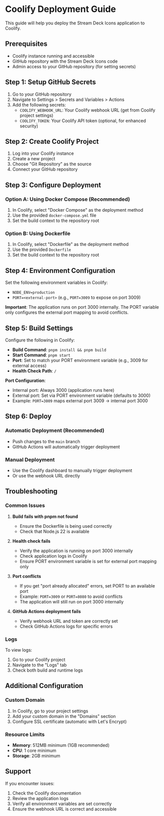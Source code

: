 # Coolify Deployment Guide

This guide will help you deploy the Stream Deck Icons application to Coolify.

## Prerequisites

- Coolify instance running and accessible
- GitHub repository with the Stream Deck Icons code
- Admin access to your GitHub repository (for setting secrets)

## Step 1: Setup GitHub Secrets

1. Go to your GitHub repository
2. Navigate to Settings > Secrets and Variables > Actions
3. Add the following secrets:
   - `COOLIFY_WEBHOOK_URL`: Your Coolify webhook URL (get from Coolify project settings)
   - `COOLIFY_TOKEN`: Your Coolify API token (optional, for enhanced security)

## Step 2: Create Coolify Project

1. Log into your Coolify instance
2. Create a new project
3. Choose "Git Repository" as the source
4. Connect your GitHub repository

## Step 3: Configure Deployment

### Option A: Using Docker Compose (Recommended)
1. In Coolify, select "Docker Compose" as the deployment method
2. Use the provided `docker-compose.yml` file
3. Set the build context to the repository root

### Option B: Using Dockerfile
1. In Coolify, select "Dockerfile" as the deployment method
2. Use the provided `Dockerfile`
3. Set the build context to the repository root

## Step 4: Environment Configuration

Set the following environment variables in Coolify:
- `NODE_ENV=production`
- `PORT=<external-port>` (e.g., `PORT=3009` to expose on port 3009)

**Important**: The application runs on port 3000 internally. The PORT variable only configures the external port mapping to avoid conflicts.

## Step 5: Build Settings

Configure the following in Coolify:
- **Build Command**: `pnpm install && pnpm build`
- **Start Command**: `pnpm start`
- **Port**: Set to match your PORT environment variable (e.g., 3009 for external access)
- **Health Check Path**: `/`

**Port Configuration**:
- Internal port: Always 3000 (application runs here)
- External port: Set via PORT environment variable (defaults to 3000)
- Example: `PORT=3009` maps external port 3009 → internal port 3000

## Step 6: Deploy

### Automatic Deployment (Recommended)
- Push changes to the `main` branch
- GitHub Actions will automatically trigger deployment

### Manual Deployment
- Use the Coolify dashboard to manually trigger deployment
- Or use the webhook URL directly

## Troubleshooting

### Common Issues

1. **Build fails with pnpm not found**
   - Ensure the Dockerfile is being used correctly
   - Check that Node.js 22 is available

2. **Health check fails**
   - Verify the application is running on port 3000 internally
   - Check application logs in Coolify
   - Ensure PORT environment variable is set for external port mapping only

3. **Port conflicts**
   - If you get "port already allocated" errors, set PORT to an available port
   - Example: `PORT=3009` or `PORT=8080` to avoid conflicts
   - The application will still run on port 3000 internally

3. **GitHub Actions deployment fails**
   - Verify webhook URL and token are correctly set
   - Check GitHub Actions logs for specific errors

### Logs

To view logs:
1. Go to your Coolify project
2. Navigate to the "Logs" tab
3. Check both build and runtime logs

## Additional Configuration

### Custom Domain
1. In Coolify, go to your project settings
2. Add your custom domain in the "Domains" section
3. Configure SSL certificate (automatic with Let's Encrypt)

### Resource Limits
- **Memory**: 512MB minimum (1GB recommended)
- **CPU**: 1 core minimum
- **Storage**: 2GB minimum

## Support

If you encounter issues:
1. Check the Coolify documentation
2. Review the application logs
3. Verify all environment variables are set correctly
4. Ensure the webhook URL is correct and accessible
